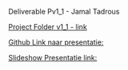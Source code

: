 Deliverable Pv1_1 - Jamal Tadrous

[Project Folder v1_1 - link](https://github.com/techgrounds/cloud-6-repo-JamalTadrous/tree/project-1.1.0/PROJECT/ProjectV1_1)

[Github Link naar presentatie:](https://github.com/techgrounds/cloud-6-repo-JamalTadrous/blob/project-1.1.0/PROJECT/ProjectV1_1/Presentatie/Project_Presentatie_Sentia_Jamal_Tadrous.md)

[Slideshow Presentatie link:](https://www.canva.com/design/DAE5W0k9tZ0/WJesbnD83MZhNJS7uw-zCQ/view?utm_content=DAE5W0k9tZ0&utm_campaign=designshare&utm_medium=link&utm_source=publishsharelink)
